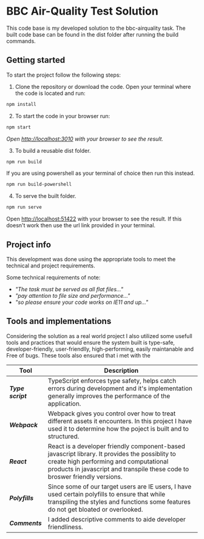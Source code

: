 # BBC Air-Quality Test Solution
This code base is my developed solution to the bbc-airquality task.
The built code base can be found in the dist folder after running the build commands.

## Getting started

To start the project follow the following steps:

1. Clone the repository or download the code. Open your terminal where the code is located and run:

```bash
npm install
```

2. To start the code in your browser run:

```bash
npm start
```
_Open [http://localhost:3010](http://localhost:3010) with your browser to see the result._

3. To build a reusable dist folder.

```bash
npm run build
```
If you are using powershell as your terminal of choice then run this instead.

```bash
npm run build-powershell
```

4. To serve the built folder.

```bash
npm run serve
```
Open [http://localhost:51422](http://localhost:3010) with your browser to see the result. If this doesn't work then use the url link provided in your terminal.

## Project info

This development was done using the appropriate tools to meet the technical and project requirements.

Some technical requirements of note:
* _"The task must be served as all flat files..."_
* _"pay attention to file size and performance..."_
* _"so please ensure your code works on IE11 and up..."_


## Tools and implementations

Considering the solution as a real world project I also utilized some usefull tools and practices that would ensure the system built is type-safe, developer-friendly, user-friendlly, high-performing, easily maintanable and Free of bugs.
These tools also ensured that i met with the 

|          Tool      | Description                                                |
|--------------------|------------------------------------------------------------|
|**_Type script_**   | TypeScript enforces type safety, helps catch errors during development and it's implementation generally improves the performance of the application. |
|  **_Webpack_**  | Webpack gives you control over how to treat different assets it encounters. In this project I have used it to determine how the poject is built and to structured.  |
| **_React_** | React is a developer friendly component-based javascript library. It provides the possiblity to create high performing and computational products in javascript and transpile these code to broswer friendly versions.  |
| **_Polyfills_** | Since some of our target users are IE users, I have used certain polyfills to ensure that while transpiling the styles and functions some features do not get bloated or overlooked.  |
| **_Comments_** | I added descriptive comments to aide developer friendliness.  |

